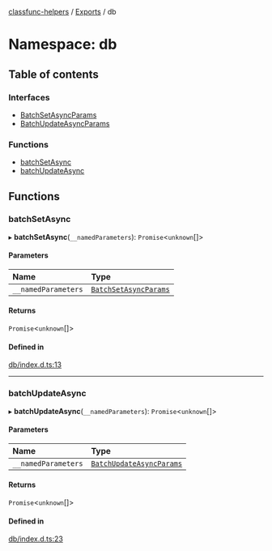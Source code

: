 [classfunc-helpers](../README.md) / [Exports](../modules.md) / db

# Namespace: db

## Table of contents

### Interfaces

- [BatchSetAsyncParams](../interfaces/db.BatchSetAsyncParams.md)
- [BatchUpdateAsyncParams](../interfaces/db.BatchUpdateAsyncParams.md)

### Functions

- [batchSetAsync](db.md#batchsetasync)
- [batchUpdateAsync](db.md#batchupdateasync)

## Functions

### batchSetAsync

▸ **batchSetAsync**(`__namedParameters`): `Promise`<`unknown`[]\>

#### Parameters

| Name | Type |
| :------ | :------ |
| `__namedParameters` | [`BatchSetAsyncParams`](../interfaces/db.BatchSetAsyncParams.md) |

#### Returns

`Promise`<`unknown`[]\>

#### Defined in

[db/index.d.ts:13](https://github.com/ClassFunc/classfunc-helpers/blob/fc6ab51/db/index.d.ts#L13)

___

### batchUpdateAsync

▸ **batchUpdateAsync**(`__namedParameters`): `Promise`<`unknown`[]\>

#### Parameters

| Name | Type |
| :------ | :------ |
| `__namedParameters` | [`BatchUpdateAsyncParams`](../interfaces/db.BatchUpdateAsyncParams.md) |

#### Returns

`Promise`<`unknown`[]\>

#### Defined in

[db/index.d.ts:23](https://github.com/ClassFunc/classfunc-helpers/blob/fc6ab51/db/index.d.ts#L23)
